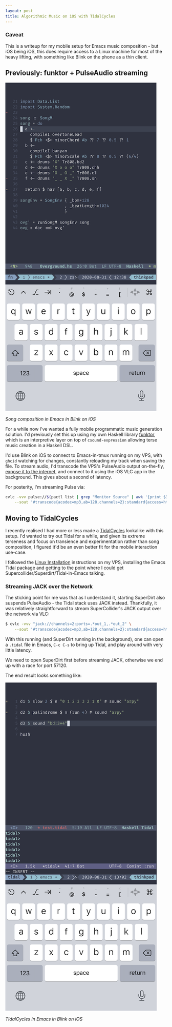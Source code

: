 ```yaml
---
layout: post
title: Algorithmic Music on iOS with TidalCycles
---
```


### Caveat

This is a writeup for my mobile setup for Emacs music composition - but iOS being iOS, this does require access to a Linux machine for most of the heavy lifting, with something like Blink on the phone as a thin client.

## Previously: funktor + PulseAudio streaming

![](/img/tidal1.png)

*Song composition in Emacs in Blink on iOS*

For a while now I've wanted a fully mobile programmatic music generation solution. I'd previously set this up using my own Haskell library [funktor](https://github.com/harryaskham/funktor), which is an interpretive layer on top of `csound-expression` allowing terse music creation in a Haskell DSL.

I'd use Blink on iOS to connect to Emacs-in-tmux running on my VPS, with `ghcid` watching for changes, constantly reloading my track when saving the file. To stream audio, I'd transcode the VPS's PulseAudio output on-the-fly, [expose it to the internet](https://superuser.com/questions/605445/how-to-stream-my-gnu-linux-audio-output-to-android-devices-over-wi-fi/1021823?noredirect=1#comment2066805_1021823), and connect to it using the iOS VLC app in the background. This gives about a second of latency.

For posterity, I'm streaming Pulse via:

```sh
cvlc -vvv pulse://$(pactl list | grep "Monitor Source" | awk '{print $3}') \
    --sout '#transcode{acodec=mp3,ab=128,channels=2}:standard{access=http,dst=0.0.0.0:8888/pc.mp3}'
```

## Moving to TidalCycles

I recently realised I had more or less made a [TidalCycles](https://tidalcycles.org) lookalike with this setup. I'd wanted to try out Tidal for a while, and given its extreme terseness and focus on transience and experimentation rather than song composition, I figured it'd be an even better fit for the mobile interaction use-case.

I followed the [Linux Installation](https://tidalcycles.org/index.php/Linux_installation) instructions on my VPS, installing the Emacs Tidal package and getting to the point where I could get Supercollider/Superdirt/Tidal-in-Emacs talking.

### Streaming JACK over the Network
The sticking point for me was that as I understand it, starting SuperDirt also suspends PulseAudio - the Tidal stack uses JACK instead. Thankfully, it was relatively straightforward to stream SuperCollider's JACK output over the network via VLC:

```sh
$ cvlc -vvv "jack://channels=2:ports=.*out_1,.*out_2" \
    --sout '#transcode{acodec=mp3,ab=128,channels=2}:standard{access=http,dst=0.0.0.0:8888/pc.mp3}'
```

With this running (and SuperDirt running in the background), one can open a `.tidal` file in Emacs, `C-c C-s` to bring up Tidal, and play around with very little latency.

We need to open SuperDirt first before streaming JACK, otherwise we end up with a race for port 57120.

The end result looks something like:

![](/img/tidal2.png)

*TidalCycles in Emacs in Blink on iOS*
